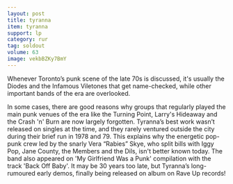 ```yaml
---
layout: post
title: tyranna
item: tyranna
support: lp
category: rur
tag: soldout
volume: 63
image: vekbBZKy7BmY
---
```


Whenever Toronto&rsquo;s punk scene of the late 70s is discussed, it's usually the Diodes and the Infamous Viletones that get name-checked, while other important bands of the era are overlooked.

In some cases, there are good reasons why groups that regularly played the main punk venues of the era like the Turning Point, Larry's Hideaway and the Crash 'n' Burn are now largely forgotten. Tyranna&rsquo;s best work wasn&rsquo;t released on singles at the time, and they rarely ventured outside the city during their brief run in 1978 and 79. This explains why the energetic pop-punk crew led by the snarly Vera &ldquo;Rabies&rdquo; Skye, who split bills with Iggy Pop, Jane County, the Members and the Dils, isn't better known today. The band also appeared on &#x27;My Girlfriend Was a Punk&#x27; compilation with the track &#x27;Back Off Baby&#x27;. It may be 30 years too late, but Tyranna&rsquo;s long-rumoured early demos, finally being released on album on Rave Up records!
